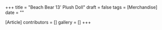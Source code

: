 +++
title = "Beach Bear 13' Plush Doll"
draft = false
tags = [Merchandise]
date = ""

[Article]
contributors = []
gallery = []
+++